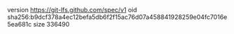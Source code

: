 version https://git-lfs.github.com/spec/v1
oid sha256:b9dcf378a4ec12befa5db6f2f15ac76d07a458841928259e04fc7016e5ea681c
size 336490
